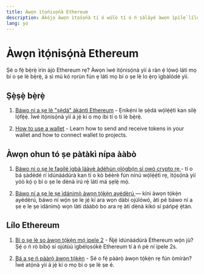 ```yaml
---
title: Àwọn ìtọ́nisọ́nà Ethereum
description: Àkójọ àwọn ìtọ́sọ́nà tí ó wúlò tí ó ń ṣàlàyé àwọn ìpìlẹ̀ lílo Ethereum fún àwọn tó ṣẹ̀ṣẹ̀ bẹ̀rẹ̀.
lang: yo
---
```


# Àwọn ìtọ́nisọ́nà Ethereum

Ṣé o fẹ́ bẹ̀rẹ̀ ìrìn àjò Ethereum rẹ? Àwọn ìwé ìtọ́nisọ́nà yìí á ràn ẹ́ lọ́wọ́ láti mọ bí o ṣe lè bẹ̀rẹ̀, á sì mú kó rọrùn fún ẹ láti mọ bí o ṣe lè lo ẹ̀rọ ìgbàlódé yìí.

## Ṣẹ̀ṣẹ̀ bẹ̀rẹ̀

1. [Báwo ni a ṣe lè "ṣẹ̀dá" àkántì Ethereum](/guides/how-to-create-an-ethereum-account/) - Ẹnikẹ́ni le ṣẹ̀dá wọ́lẹ́ẹ́tì kan sílẹ̀ lọ́fẹ̀ẹ́. Ìwé ìtọ́nisọ́nà yìí á jẹ́ kí o mọ ibi tí o ti lè bẹ̀rẹ̀.

2. [How to use a wallet](/guides/how-to-use-a-wallet/) - Learn how to send and receive tokens in your wallet and how to connect wallet to projects.

## Àwọn ohun tó ṣe pàtàkì nípa ààbò

1. [ Báwo ni o ṣe le fagilé ìgbà láàyè àdéhùn ọlọ́gbọ́n sí owó crypto rẹ ](/guides/how-to-revoke-token-access/) - tí o bá ṣàdédé rí ìdúnàádúrà kan tí o kò béèrè fún nínú wọ́lẹ́ẹ́tì rẹ, ìtọ́sọ́nà yìí yóò kọ́ ọ bí o ṣe le dènà irú rẹ̀ láti má ṣẹlẹ̀ mọ́.

2. [ Báwo ní a ṣe le ṣe ìdánimọ̀ àwọn tọ́kẹ̀n ayédèrú ](/guides/how-to-id-scam-tokens/) — kíni àwọn tọ́kẹ̀n ayédèrú, báwo ní wọ́n ṣe le jẹ́ kí ara wọn dàbí ojúlówó, àti pé báwo ní a ṣe e le ṣe ìdánimọ̀ wọn làti dáàbò bo ara rẹ àti dènà kíkó sí páńpẹ́ ẹ̀tàn.

## Lílo Ethereum

1. [Bí o ṣe lè so àwọn tọ́kẹ̀n mọ́ ipele 2](/guides/how-to-use-a-bridge/) - Ǹjẹ́ ìdúnàádúrà Ethereum wọ́n jù? Ṣẹ́ o ń rò bíbọ́ sí ojútùú ìgbélọsókè Ethereum tí à ń pè ní ipele 2s.

2. [Bá a ṣe ń pààrọ̀ àwọn tọ́kẹ̀n](/guides/how-to-swap-tokens/) - Ṣé o fẹ́ pààrọ̀ àwọn tọ́kẹ̀n rẹ fún òmíràn? Ìwé atọ́nà yìí á jẹ́ kí o mọ bí o ṣe lè ṣe é.
